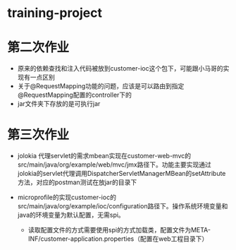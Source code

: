 # training-project



# 第二次作业

- 原来的依赖查找和注入代码被放到customer-ioc这个包下，可能跟小马哥的实现有一点区别
- 关于@RequestMapping功能的问题，应该是可以路由到指定@RequestMapping配置的controller下的
- jar文件夹下存放的是可执行jar

# 第三次作业

- jolokia 代理servlet的需求mbean实现在customer-web-mvc的src/main/java/org/example/web/mvc/jmx路径下。功能主要实现通过jolokia的servlet代理调用DispatcherServletManagerMBean的setAttribute方法，对应的postman测试在放jar的目录下

- microprofile的实现customer-ioc的src/main/java/org/example/ioc/configuration路径下。操作系统环境变量和java的环境变量为默认配置，无需spi。

  - 读取配置文件的方式需要使用spi的方式加载类，配置文件为META-INF/customer-application.properties（配置在web工程目录下）

  